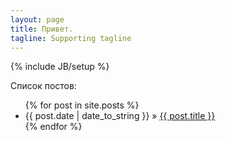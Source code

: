 ```yaml
---
layout: page
title: Привет.
tagline: Supporting tagline
---
```

{% include JB/setup %}

    
Список постов:

<ul class="posts">
  {% for post in site.posts %}
    <li><span>{{ post.date | date_to_string }}</span> &raquo; <a href="{{ BASE_PATH }}{{ post.url }}">{{ post.title }}</a></li>
  {% endfor %}
</ul>



